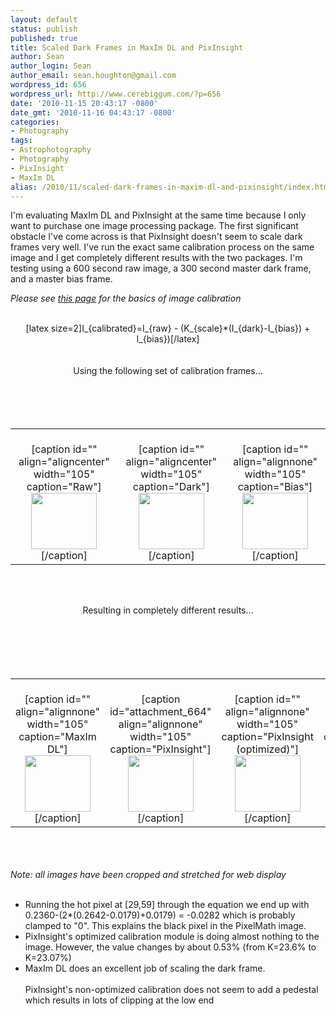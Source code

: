 ```yaml
---
layout: default
status: publish
published: true
title: Scaled Dark Frames in MaxIm DL and PixInsight
author: Sean
author_login: Sean
author_email: sean.houghton@gmail.com
wordpress_id: 656
wordpress_url: http://www.cerebiggum.com/?p=656
date: '2010-11-15 20:43:17 -0800'
date_gmt: '2010-11-16 04:43:17 -0800'
categories:
- Photography
tags:
- Astrophotography
- Photography
- PixInsight
- MaxIm DL
alias: /2010/11/scaled-dark-frames-in-maxim-dl-and-pixinsight/index.html
---
```

I'm evaluating MaxIm DL and PixInsight at the same time because I only want to purchase one image processing package.  The first significant obstacle I've come across is that PixInsight doesn't seem to scale dark frames very well.  I've run the exact same calibration process on the same image and I get completely different results with the two packages.  I'm testing using a 600 second raw image, a 300 second master dark frame, and a master bias frame.

<i>Please see <a href="http://www.astrophoto.net/calibration.htm">this page</a> for the basics of image calibration</i>

<center><br />
[latex size=2]I_{calibrated}=I_{raw} - (K_{scale}*(I_{dark}-I_{bias}) + I_{bias})[/latex]<br />
</center><br />
<br/>

<center>Using the following set of calibration frames...</center>

<table width="100%">
<tbody>
<tr>
<td>
<center><br />
[caption id="" align="aligncenter" width="105" caption="Raw"]<img title="Original" src="{{site.url_root}}/media/2010/11/Original.png" alt="" width="105" height="90" />[/caption]</td><br />
</center>

<td>
<center><br />
[caption id="" align="aligncenter" width="105" caption="Dark"]<img title="ST8300-Dark-300s-Bin1--15C" src="{{site.url_root}}/media/2010/11/ST8300-Dark-300s-Bin1-15C.png" alt="" width="105" height="90" />[/caption]</center></td>

<td><center><br />
[caption id="" align="alignnone" width="105" caption="Bias"]<img title="ST8300-Bias-Bin1--15C" src="{{site.url_root}}/media/2010/11/ST8300-Bias-Bin1-15C.png" alt="" width="105" height="90" />[/caption]</center></td><br />
</tr><br />
</tbody><br />
</table>

<br/><br />
<center>Resulting in completely different results...</center><br />
<br/>

<table>
<tbody>
<tr>
<td>
<center><br />
[caption id="" align="alignnone" width="105" caption="MaxIm DL"]<img title="MaximCalibrated" src="{{site.url_root}}/media/2010/11/MaximCalibrated.png" alt="" width="105" height="90" />[/caption]</center></td>

<td>
<center><br />
[caption id="attachment_664" align="alignnone" width="105" caption="PixInsight"]<a href="{{site.url_root}}/media/2010/11/PixInsightCalibratedNoOpt.png"><img src="{{site.url_root}}/media/2010/11/PixInsightCalibratedNoOpt.png" alt="" title="PixInsightCalibratedNoOpt" width="105" height="90" class="size-full wp-image-664" /></a>[/caption]<br />
</center></td>

<td>
<center><br />
[caption id="" align="alignnone" width="105" caption="PixInsight (optimized)"]<img title="PixInsightCalibrated" src="{{site.url_root}}/media/2010/11/PixInsightCalibrated.png" alt="" width="105" height="90" />[/caption]</center></td>

<td>
<center><br />
[caption id="" align="alignnone" width="105" caption="PixInsight (pixel math)"]<img title="PixelMath" src="{{site.url_root}}/media/2010/11/PixelMath.png" alt="" width="105" height="90" />[/caption]</center></td><br />
</tr><br />
</tbody><br />
</table><br />
<br/><br />
<i>Note: all images have been cropped and stretched for web display</i><br />
<br/>

<ul>
<li>Running the hot pixel at [29,59] through the equation we end up with 0.2360-(2*(0.2642-0.0179)+0.0179) =  -0.0282 which is probably clamped to "0".  This explains the black pixel in the PixelMath image.</li>
<li>PixInsight's optimized calibration module is doing almost nothing to the image.  However, the value changes by about 0.53% (from K=23.6% to K=23.07%)</li>
<li>MaxIm DL does an excellent job of scaling the dark frame.</li><br />
<Ii>PixInsight's non-optimized calibration does not seem to add a pedestal which results in lots of clipping at the low end</li><br />
</ul>

